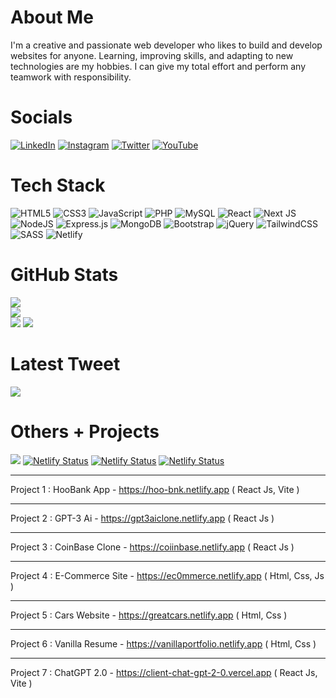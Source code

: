 # About Me
I'm a creative and passionate web developer who likes to build and develop websites for anyone. Learning, improving skills, and adapting to new technologies are my hobbies. I can give my total effort and perform any teamwork with responsibility.

# Socials
[![LinkedIn](https://img.shields.io/badge/LinkedIn-%230077B5.svg?logo=linkedin&logoColor=white)](https://linkedin.com/in/nadim-chowdhury)
[![Instagram](https://img.shields.io/badge/Instagram-%23E4405F.svg?logo=Instagram&logoColor=white)](https://instagram.com/nadim_ch0wdhury)
[![Twitter](https://img.shields.io/badge/Twitter-%231DA1F2.svg?logo=Twitter&logoColor=white)](https://twitter.com/nadim_ch0wdhury)
[![YouTube](https://img.shields.io/badge/YouTube-%23FF0000.svg?logo=YouTube&logoColor=white)](https://youtube.com/@nadim-chowdhury)

# Tech Stack
![HTML5](https://img.shields.io/badge/html5-%23E34F26.svg?style=for-the-badge&logo=html5&logoColor=white)
![CSS3](https://img.shields.io/badge/css3-%231572B6.svg?style=for-the-badge&logo=css3&logoColor=white)
![JavaScript](https://img.shields.io/badge/javascript-%23323330.svg?style=for-the-badge&logo=javascript&logoColor=%23F7DF1E)
![PHP](https://img.shields.io/badge/php-%23777BB4.svg?style=for-the-badge&logo=php&logoColor=white)
![MySQL](https://img.shields.io/badge/mysql-%2300f.svg?style=for-the-badge&logo=mysql&logoColor=white)
![React](https://img.shields.io/badge/react-%2320232a.svg?style=for-the-badge&logo=react&logoColor=%2361DAFB)
![Next JS](https://img.shields.io/badge/Next-black?style=for-the-badge&logo=next.js&logoColor=white)
![NodeJS](https://img.shields.io/badge/node.js-6DA55F?style=for-the-badge&logo=node.js&logoColor=white)
![Express.js](https://img.shields.io/badge/express.js-%23404d59.svg?style=for-the-badge&logo=express&logoColor=%2361DAFB)
![MongoDB](https://img.shields.io/badge/MongoDB-%234ea94b.svg?style=for-the-badge&logo=mongodb&logoColor=white)
![Bootstrap](https://img.shields.io/badge/bootstrap-%23563D7C.svg?style=for-the-badge&logo=bootstrap&logoColor=white)
![jQuery](https://img.shields.io/badge/jquery-%230769AD.svg?style=for-the-badge&logo=jquery&logoColor=white)
![TailwindCSS](https://img.shields.io/badge/tailwindcss-%2338B2AC.svg?style=for-the-badge&logo=tailwind-css&logoColor=white)
![SASS](https://img.shields.io/badge/SASS-hotpink.svg?style=for-the-badge&logo=SASS&logoColor=white)
![Netlify](https://img.shields.io/badge/netlify-%23000000.svg?style=for-the-badge&logo=netlify&logoColor=#00C7B7)

# GitHub Stats
![](https://github-readme-stats.vercel.app/api?username=nadim-chowdhury&theme=react&hide_border=false&include_all_commits=false&count_private=false) <br>
![](https://github-readme-streak-stats.herokuapp.com/?user=nadim-chowdhury&theme=react&hide_border=false) <br>
![](https://github-readme-stats.vercel.app/api/top-langs/?username=nadim-chowdhury&theme=react&hide_border=false&include_all_commits=false&count_private=false&layout=compact)
![](https://github-profile-trophy.vercel.app/?username=nadim-chowdhury&theme=darkhub&no-frame=false&no-bg=true&margin-w=4)

# Latest Tweet
[![](https://gtce.itsvg.in/api?username=nadim_ch0wdhury)](https://github.com/VishwaGauravIn/github-twitter-card-embed)

# Others + Projects
[![](https://visitcount.itsvg.in/api?id=nadim-chowdhury&icon=0&color=0)](https://visitcount.itsvg.in)
[![Netlify Status](https://api.netlify.com/api/v1/badges/e822074f-81bc-4382-9a2e-4ecc50917465/deploy-status)](https://app.netlify.com/sites/coiinbase/deploys)
[![Netlify Status](https://api.netlify.com/api/v1/badges/8f239498-a82d-4013-8ade-dc266e0b3908/deploy-status)](https://app.netlify.com/sites/gpt3aiclone/deploys)
[![Netlify Status](https://api.netlify.com/api/v1/badges/602da712-2a69-4bf0-9508-d997b55d49dd/deploy-status)](https://app.netlify.com/sites/hoo-bnk/deploys) <hr>

Project 1 : HooBank App - https://hoo-bnk.netlify.app ( React Js, Vite ) <hr>
Project 2 : GPT-3 Ai - https://gpt3aiclone.netlify.app ( React Js ) <hr>
Project 3 : CoinBase Clone - https://coiinbase.netlify.app ( React Js ) <hr>
Project 4 : E-Commerce Site - https://ec0mmerce.netlify.app ( Html, Css, Js ) <hr>
Project 5 : Cars Website - https://greatcars.netlify.app ( Html, Css ) <hr>
Project 6 : Vanilla Resume - https://vanillaportfolio.netlify.app ( Html, Css ) <hr>
Project 7 : ChatGPT 2.0 - https://client-chat-gpt-2-0.vercel.app ( React Js, Vite )
